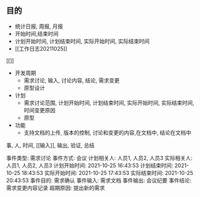 ## 目的
- 统计日报, 周报, 月报
- 开始时间,结束时间
- 计划开始时间, 计划结束时间, 实际开始时间, 实际结束时间
- [[工作日志20211025]]

[[]]

- 开发周期
	- 需求讨论, 输入, 讨论内容, 结论, 需求变更
	- 原型设计
- 计划
	- 需求讨论范围, 计划开始时间, 计划结束时间, 实际开始时间, 实际结束时间, 时间变更原因
	- 原型
- 功能
	- 支持文档的上传, 版本的控制, 讨论和变更的内容,在文档中, 结论在文档中



事, 人, 时间,  [[输入]], 输出,  验证,  总结
 
事件类型:  需求讨论 
事件方式:  会议
计划相关人:  人员1, 人员2, 人员3
实际相关人:  人员1, 人员2, 人员3
计划开始时间:  2021-10-25 16:43:53
计划结束时间:  2021-10-25 18:43:53
实际开始时间:  2021-10-25 17:43:53
实际结束时间:  2021-10-25 20:43:53
事件目的:  需求确认
事件输入:  需求文档
事件输出:  会议纪要
事件结论:  需求变更内容记录
超期原因:  提出新的需求 